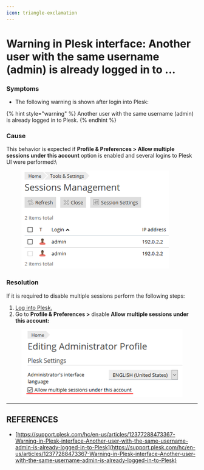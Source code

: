 ```yaml
---
icon: triangle-exclamation
---
```


# Warning in Plesk interface: Another user with the same username (admin) is already logged in to ...

### Symptoms

* The following warning is shown after login into Plesk:

{% hint style="warning" %}
Another user with the same username (admin) is already logged in to Plesk.
{% endhint %}

### Cause

This behavior is expected if **Profile & Preferences > Allow multiple sessions under this account** option is enabled and several logins to Plesk UI were performed:\


<figure><img src="../../../.gitbook/assets/image (1) (1).png" alt=""><figcaption></figcaption></figure>



### Resolution

If it is required to disable multiple sessions perform the following steps:

1. [Log into Plesk.](https://plesk-new.zendesk.com/hc/en-us/articles/12377667582743-How-to-login-to-Plesk-)
2. Go to **Profile & Preferences >** disable **Allow multiple sessions under this account:**

<figure><img src="../../../.gitbook/assets/image (60).png" alt=""><figcaption></figcaption></figure>





***

## REFERENCES

* [https://support.plesk.com/hc/en-us/articles/12377288473367-Warning-in-Plesk-interface-Another-user-with-the-same-username-admin-is-already-logged-in-to-Plesk](https://support.plesk.com/hc/en-us/articles/12377288473367-Warning-in-Plesk-interface-Another-user-with-the-same-username-admin-is-already-logged-in-to-Plesk)
